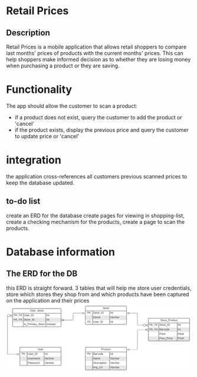 
# Retail Prices

## Description
Retail Prices is a mobile application that allows retail shoppers to compare last months' prices of products with the current months' prices. This can help shoppers make informed decision as to whether they are losing money when purchasing a product or they are saving.

# Functionality
The app should allow the customer to scan a product:
- if a product does not exist, query the customer to add the product or 'cancel'
- if the product exists, display the previous price and query the customer to update price or 'cancel'

# integration
the application cross-references all customers previous scanned prices to keep the database updated.

## to-do list
create an ERD for the database
create pages for viewing in shopping-list, create a checking mechanism for the products,
create a page to scan the products.

# Database information

## The ERD for the DB

this ERD is straight forward. 3 tables that will help me store user credentials, store which stores they shop from and which products have been captured on the application and their prices
![the ERD for retail price](RetailERD.svg)
